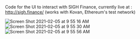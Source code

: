 Code for the UI to interact with SIGH Finance, currently live at : http://sigh.finance/ (works with Kovan, Ethereum's test network)


![Screen Shot 2021-02-05 at 9 55 16 AM](https://user-images.githubusercontent.com/53361416/106992628-e5090780-679e-11eb-88e1-066bf2e957aa.png)
![Screen Shot 2021-02-05 at 9 55 30 AM](https://user-images.githubusercontent.com/53361416/106992634-e9cdbb80-679e-11eb-85b8-818e1c2d72af.png)
![Screen Shot 2021-02-05 at 9 55 56 AM](https://user-images.githubusercontent.com/53361416/106992636-eafee880-679e-11eb-9a5c-9c3c8f44a846.png)
